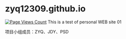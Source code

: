 # zyq12309.github.io
[![Page Views Count](https://badges.toozhao.com/badges/01G0A29N4TE15VVJC5KJXX3573/green.svg)](https://badges.toozhao.com/stats/01G0A29N4TE15VVJC5KJXX3573 "Get your own page views count badge on badges.toozhao.com")
This is a test of personal WEB site 01

项目小组成员：ZYQ、JDY、PSD
